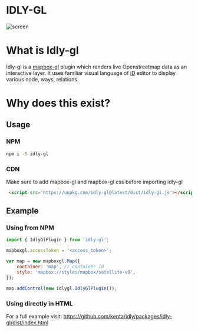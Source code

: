 # IDLY-GL

![screen](https://user-images.githubusercontent.com/6966254/38627360-d0e20dc8-3d7c-11e8-9398-31c2ca8c8d64.gif)

# What is Idly-gl

Idly-gl is a [mapbox-gl](https://www.mapbox.com/mapbox-gl-js/plugins/) plugin which renders live Openstreetmap data as an interactive layer. It uses familiar visual language of [iD](https://github.com/openstreetmap/iD) editor to display various node, ways, relations.

# Why does this exist?

## Usage

### NPM

```bash
npm i -S idly-gl
```

### CDN

Make sure to add mapbox-gl and mapbox-gl css before importing idly-gl

```HTML
 <script src='https://unpkg.com/idly-gl@latest/dist/idly-gl.js'></script>
```

## Example

### Using from NPM

```Javascript
import { IdlyGlPlugin } from 'idly-gl';

mapboxgl.accessToken = '<access_token>';

var map = new mapboxgl.Map({
    container: 'map', // container id
    style: 'mapbox://styles/mapbox/satellite-v9',
});

map.addControl(new idlygl.IdlyGlPlugin());
```

### Using directly in HTML

For a full example visit: https://github.com/kepta/idly/packages/idly-gl/dist/index.html
